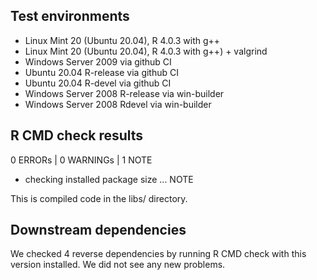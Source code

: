 ## Test environments

* Linux Mint 20 (Ubuntu 20.04), R 4.0.3 with g++
* Linux Mint 20 (Ubuntu 20.04), R 4.0.3 with g++) + valgrind 
* Windows Server 2009 via github CI
* Ubuntu 20.04 R-release via github CI
* Ubuntu 20.04 R-devel via github CI
* Windows Server 2008 R-release via win-builder
* Windows Server 2008 Rdevel via win-builder

## R CMD check results

0 ERRORs | 0 WARNINGs | 1 NOTE

- checking installed package size ... NOTE

This is compiled code in the libs/ directory.

## Downstream dependencies

We checked 4 reverse dependencies by running R CMD check with this version installed. 
We did not see any new problems.

